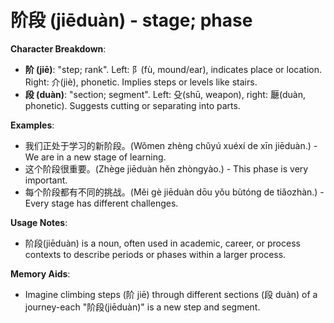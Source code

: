# **阶段 (jiēduàn) - stage; phase**

**Character Breakdown**:  
- **阶 (jiē)**: "step; rank". Left: 阝(fù, mound/ear), indicates place or location. Right: 介(jiè), phonetic. Implies steps or levels like stairs.  
- **段 (duàn)**: "section; segment". Left: 殳(shū, weapon), right: 㕔(duàn, phonetic). Suggests cutting or separating into parts.

**Examples**:  
- 我们正处于学习的新阶段。(Wǒmen zhèng chǔyú xuéxí de xīn jiēduàn.) - We are in a new stage of learning.  
- 这个阶段很重要。(Zhège jiēduàn hěn zhòngyào.) - This phase is very important.  
- 每个阶段都有不同的挑战。(Měi gè jiēduàn dōu yǒu bùtóng de tiǎozhàn.) - Every stage has different challenges.

**Usage Notes**:  
- 阶段(jiēduàn) is a noun, often used in academic, career, or process contexts to describe periods or phases within a larger process.

**Memory Aids**:  
- Imagine climbing steps (阶 jiē) through different sections (段 duàn) of a journey-each "阶段(jiēduàn)" is a new step and segment.
